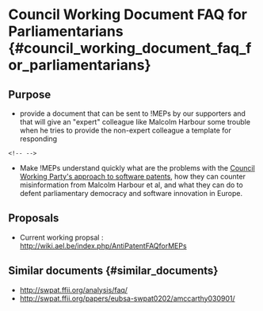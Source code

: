 # Council Working Document FAQ for Parliamentarians {#council_working_document_faq_for_parliamentarians}

## Purpose

-   provide a document that can be sent to !MEPs by our supporters and
    that will give an \"expert\" colleague like Malcolm Harbour some
    trouble when he tries to provide the non-expert colleague a template
    for responding

```{=html}
<!-- -->
```
-   Make !MEPs understand quickly what are the problems with the
    [Council Working Party\'s approach to software
    patents](http://swpat.ffii.org/papers/europarl0309/cons0401/ "wikilink"),
    how they can counter misinformation from Malcolm Harbour et al, and
    what they can do to defent parliamentary democracy and software
    innovation in Europe.

## Proposals

-   Current working propsal :
    <http://wiki.ael.be/index.php/AntiPatentFAQforMEPs>

## Similar documents {#similar_documents}

-   <http://swpat.ffii.org/analysis/faq/>
-   <http://swpat.ffii.org/papers/eubsa-swpat0202/amccarthy030901/>

